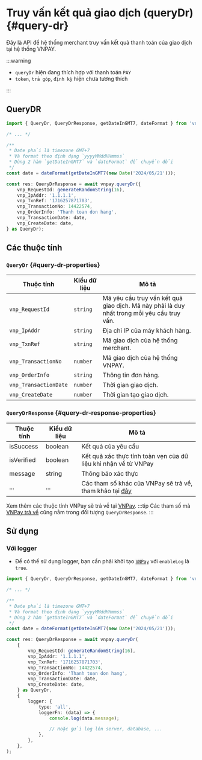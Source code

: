 # Truy vấn kết quả giao dịch (queryDr) {#query-dr}

Đây là API để hệ thống merchant truy vấn kết quả thanh toán của giao dịch tại hệ thống VNPAY.

:::warning

-   `queryDr` hiện đang thích hợp với thanh toán `PAY`
-   `token`, `trả góp`, `định kỳ` hiện chưa tương thích

:::

## QueryDR

```typescript
import { QueryDr, QueryDrResponse, getDateInGMT7, dateFormat } from 'vnpay';

/* ... */

/**
 * Date phải là timezone GMT+7
 * Và format theo định dạng `yyyyMMddHHmmss`
 * Dùng 2 hàm `getDateInGMT7` và `dateFormat` để chuyển đổi
 */
const date = dateFormat(getDateInGMT7(new Date('2024/05/21')));

const res: QueryDrResponse = await vnpay.queryDr({
    vnp_RequestId: generateRandomString(16),
    vnp_IpAddr: '1.1.1.1',
    vnp_TxnRef: '1716257871703',
    vnp_TransactionNo: 14422574,
    vnp_OrderInfo: 'Thanh toan don hang',
    vnp_TransactionDate: date,
    vnp_CreateDate: date,
} as QueryDr);
```

## Các thuộc tính

### `QueryDr` {#query-dr-properties}

| Thuộc tính            | Kiểu dữ liệu | Mô tả                                                                                      |
| --------------------- | ------------ | ------------------------------------------------------------------------------------------ |
| `vnp_RequestId`       | `string`     | Mã yêu cầu truy vấn kết quả giao dịch. Mã này phải là duy nhất trong mỗi yêu cầu truy vấn. |
| `vnp_IpAddr`          | `string`     | Địa chỉ IP của máy khách hàng.                                                             |
| `vnp_TxnRef`          | `string`     | Mã giao dịch của hệ thống merchant.                                                        |
| `vnp_TransactionNo`   | `number`     | Mã giao dịch của hệ thống VNPAY.                                                           |
| `vnp_OrderInfo`       | `string`     | Thông tin đơn hàng.                                                                        |
| `vnp_TransactionDate` | `number`     | Thời gian giao dịch.                                                                       |
| `vnp_CreateDate`      | `number`     | Thời gian tạo giao dịch.                                                                   |

### `QueryDrResponse` {#query-dr-response-properties}

| Thuộc tính | Kiểu dữ liệu | Mô tả                                                                                                                                                                             |
| ---------- | ------------ | --------------------------------------------------------------------------------------------------------------------------------------------------------------------------------- |
| isSuccess  | boolean      | Kết quả của yêu cầu                                                                                                                                                               |
| isVerified | boolean      | Kết quả xác thực tính toàn vẹn của dữ liệu khi nhận về từ VNPay                                                                                                                   |
| message    | string       | Thông báo xác thực                                                                                                                                                                |
| ...        | ...          | Các tham số khác của VNPay sẽ trả về, tham khảo tại [đây](https://sandbox.vnpayment.vn/apis/docs/truy-van-hoan-tien/querydr&refund.html#danh-sach-tham-so-querydr-VNPAY-response) |

Xem thêm các thuộc tính VNPay sẽ trả về tại [VNPay](https://sandbox.vnpayment.vn/apis/docs/truy-van-hoan-tien/querydr&refund.html#danh-sach-tham-so-querydr-VNPAY-response).
:::tip
Các tham số mà [VNPay trả về](https://sandbox.vnpayment.vn/apis/docs/truy-van-hoan-tien/querydr&refund.html#danh-sach-tham-so-querydr-VNPAY-response) cũng nằm trong đối tượng `QueryDrResponse`.
:::

## Sử dụng

### Với logger

-   Để có thể sử dụng logger, bạn cần phải khởi tạo [`VNPay`](./installation.md#init-vnpay) với `enableLog` là `true`.

```typescript
import { QueryDr, QueryDrResponse, getDateInGMT7, dateFormat } from 'vnpay';

/* ... */

/**
 * Date phải là timezone GMT+7
 * Và format theo định dạng `yyyyMMddHHmmss`
 * Dùng 2 hàm `getDateInGMT7` và `dateFormat` để chuyển đổi
 */
const date = dateFormat(getDateInGMT7(new Date('2024/05/21')));

const res: QueryDrResponse = await vnpay.queryDr(
    {
        vnp_RequestId: generateRandomString(16),
        vnp_IpAddr: '1.1.1.1',
        vnp_TxnRef: '1716257871703',
        vnp_TransactionNo: 14422574,
        vnp_OrderInfo: 'Thanh toan don hang',
        vnp_TransactionDate: date,
        vnp_CreateDate: date,
    } as QueryDr,
    {
        logger: {
            type: 'all',
            loggerFn: (data) => {
                console.log(data.message);

                // Hoặc gửi log lên server, database, ...
            },
        },
    },
);
```
